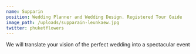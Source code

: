 ```yaml
---
name: Supparin
position: Wedding Planner and Wedding Design. Registered Tour Guide
image_path: /uploads/supparain-leunkaew.jpg
twitter: phuketflowers
---
```


We will translate your vision of the perfect wedding into a spectacular event